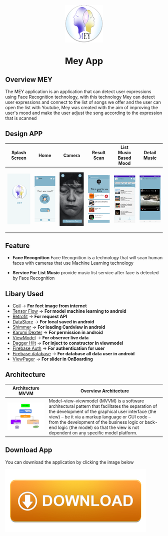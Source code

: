 <p id="downloads" align="center">
	<img src="https://raw.githubusercontent.com/MEY-Mental-Education-Yes/The-Logo-MEY/main/logo_icon.png" height="120px"/>
	<h1 align="center">Mey App</h1>
</p>

## Overview MEY
The MEY application is an application that can detect user expressions using Face Recognition technology, with this technology Mey can detect user expressions and connect to the list of songs we offer and the user can open the list with Youtube, Mey was created with the aim of improving the user's mood and make the user adjust the song according to the expression that is scanned

## Design APP
|Splash Screen| Home | Camera | Result Scan | List Music Based Mood | Detail Music |
|--|--|--|--|--|--|
| <p align= "center"><img src="https://raw.githubusercontent.com/MEY-Mental-Education-Yes/The-Logo-MEY/main/Splash%20Screen.png" width="200"></p> | <p align= "center"><img src="https://raw.githubusercontent.com/MEY-Mental-Education-Yes/The-Logo-MEY/main/HOME.png" width="200"></p> | <p align= "center"><img src="https://raw.githubusercontent.com/MEY-Mental-Education-Yes/The-Logo-MEY/main/camera.png" width="200"></p> | <p align="center"><img src="https://raw.githubusercontent.com/MEY-Mental-Education-Yes/The-Logo-MEY/main/result%20scan.png" width="200"></p> | <p align="center"><img src="https://raw.githubusercontent.com/MEY-Mental-Education-Yes/The-Logo-MEY/main/list_music_app.jpeg" width="200"></p> | <p align="center"><img src="https://raw.githubusercontent.com/MEY-Mental-Education-Yes/The-Logo-MEY/main/detail_aplication.jpeg" width="200"></p>

## Feature
- **Face Recognition**
   Face Recognition is a technology that will scan human faces with cameras that use Machine Learning technology
   
- **Service For List Music**
   provide music list service after face is detected by Face Recognition
   
## Libary Used
- [Coil](https://coil-kt.github.io/coil/) -> **For fect image from internet**
- [Tensor Flow](https://www.tensorflow.org/lite/inference_with_metadata/lite_support) -> **For model machine learning to android**
- [Retrofit](https://square.github.io/retrofit/) -> **For request API**
- [DataStore](https://developer.android.com/topic/libraries/architecture/datastore?hl=id) -> **For local saved in android**
- [Shimmer](https://facebook.github.io/shimmer-android/) -> **For loading Cardview in android**
- [Karumi Dexter](https://github.com/Karumi/Dexter) -> **For permission in android**
- [ViewModel](https://developer.android.com/topic/libraries/architecture/viewmodel) -> **For observer live data**
- [Dagger Hilt](https://developer.android.com/training/dependency-injection/hilt-android?hl=id) -> **For inject to constructor in viewmodel**
- [Firebase Auth](https://firebase.google.com/products/auth?gclsrc=aw.ds&gclid=CjwKCAjw14uVBhBEEiwAaufYx_byR8Qg-gpiqSa2sBK6Kh04k0UaCVVXoyVaw9AAQYgXD-0NtY6FLBoCrwwQAvD_BwE) -> **For authentication for user**
- [Firebase database](https://firebase.google.com/products/realtime-database?gclsrc=aw.ds&gclid=CjwKCAjw14uVBhBEEiwAaufYx6T0mwE4qaer1nVB4A20GkmtkOnEz3aQCkRLorW1z9fyI1mSEFCLHxoCeSMQAvD_BwE) -> **For database all data user in android**
- [ViewPager](https://developer.android.com/training/animation/screen-slide) -> **For slider in OnBoarding**

## Architecture
|Architecture MVVM | Overview Architecture |
|--|--|
|<p align="center"><img src="https://raw.githubusercontent.com/MEY-Mental-Education-Yes/The-Logo-MEY/main/mvvm.png" width="350"></p> | Model–view–viewmodel (MVVM) is a software architectural pattern that facilitates the separation of the development of the graphical user interface (the view) – be it via a markup language or GUI code – from the development of the business logic or back-end logic (the model) so that the view is not dependent on any specific model platform.


## Download App
You can download the application by clicking the image below 

[![name](https://raw.githubusercontent.com/MEY-Mental-Education-Yes/The-Logo-MEY/main/download.png)](https://github.com/MEY-Mental-Education-Yes/MEY_APP/releases/tag/1.0.0)

